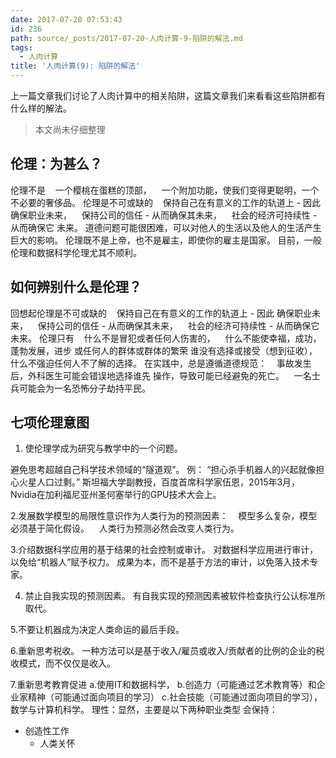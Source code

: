 ```yaml
---
date: 2017-07-20 07:53:43
id: 236
path: source/_posts/2017-07-20-人肉计算-9-陷阱的解法.md
tags:
  - 人肉计算
title: '人肉计算(9): 陷阱的解法'
---
```


上一篇文章我们讨论了人肉计算中的相关陷阱，这篇文章我们来看看这些陷阱都有什么样的解法。


<!--more-->

> 本文尚未仔细整理

## 伦理：为甚么？

伦理不是
   一个樱桃在蛋糕的顶部，
   一个附加功能，使我们变得更聪明，一个不必要的奢侈品。
伦理是不可或缺的
   保持自己在有意义的工作的轨道上 - 因此
确保职业未来，
   保持公司的信任 - 从而确保其未来，
   社会的经济可持续性 - 从而确保它
未来。
道德问题可能很困难，可以对他人的生活以及他人的生活产生巨大的影响。
伦理既不是上帝，也不是雇主，即使你的雇主是国家。
目前，一般伦理和数据科学伦理尤其不顺利。

## 如何辨别什么是伦理？

回想起伦理是不可或缺的
   保持自己在有意义的工作的轨道上 - 因此
确保职业未来，
   保持公司的信任 - 从而确保其未来，
   社会的经济可持续性 - 从而确保它
未来。
伦理只有
   什么不是冒犯或者任何人伤害的，
   什么不能使幸福，成功，蓬勃发展，进步
或任何人的群体或群体的繁荣
谁没有选择或接受（想到征收），
   什么不强迫任何人不了解的选择。
在实践中，总是遵循道德规范：
   事故发生后，外科医生可能会错误地选择谁先
操作，导致可能已经避免的死亡。
   一名士兵可能会为一名恐怖分子劫持平民。

## 七项伦理意图

1. 使伦理学成为研究与教学中的一个问题。

避免思考超越自己科学技术领域的“隧道观”。
例：
“担心杀手机器人的兴起就像担心火星人口过剩。”
斯坦福大学副教授，百度首席科学家伍恩，2015年3月，Nvidia在加利福尼亚州圣何塞举行的GPU技术大会上。

2.发展数学模型的局限性意识作为人类行为的预测因素：
   模型多么复杂，模型必须基于简化假设。
   人类行为预测必然会改变人类行为。

3.介绍数据科学应用的基于结果的社会控制或审计。
对数据科学应用进行审计，以免给“机器人”赋予权力。
成果为本，而不是基于方法的审计，以免落入技术专家。

4. 禁止自我实现的预测因素。
   有自我实现的预测因素被软件检查执行公认标准所取代。

5.不要让机器成为决定人类命运的最后手段。

6.重新思考税收。
一种方法可以是基于收入/雇员或收入/贡献者的比例的企业的税收模式，而不仅仅是收入。

7.重新思考教育促进
  a.使用IT和数据科学，
  b.创造力（可能通过艺术教育等）和企业家精神（可能通过面向项目的学习）
  c.社会技能（可能通过面向项目的学习），
数学与计算机科学。
理性：显然，主要是以下两种职业类型
会保持：
- 创造性工作
  - 人类关怀